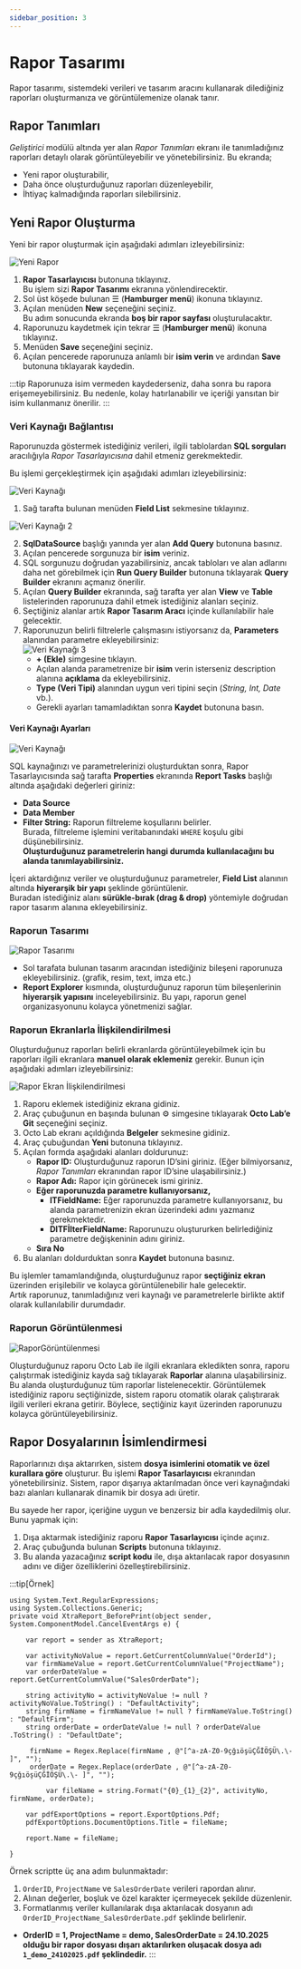 ```yaml
---
sidebar_position: 3
---
```

# Rapor Tasarımı

Rapor tasarımı, sistemdeki verileri ve tasarım aracını kullanarak dilediğiniz raporları oluşturmanıza ve görüntülemenize olanak tanır.

## Rapor Tanımları

*Geliştirici* modülü altında yer alan *Rapor Tanımları* ekranı ile tanımladığınız raporları detaylı olarak görüntüleyebilir ve yönetebilirsiniz. Bu ekranda;
- Yeni rapor oluşturabilir,
- Daha önce oluşturduğunuz raporları düzenleyebilir,
- İhtiyaç kalmadığında raporları silebilirsiniz.

## Yeni Rapor Oluşturma

Yeni bir rapor oluşturmak için aşağıdaki adımları izleyebilirsiniz:

![Yeni Rapor](./assets/yeni_rapor.gif)

1. **Rapor Tasarlayıcısı** butonuna tıklayınız.  
   Bu işlem sizi **Rapor Tasarımı** ekranına yönlendirecektir.  
2. Sol üst köşede bulunan ☰ (**Hamburger menü**) ikonuna tıklayınız.  
3. Açılan menüden **New** seçeneğini seçiniz.  
   Bu adım sonucunda ekranda **boş bir rapor sayfası** oluşturulacaktır.  
4. Raporunuzu kaydetmek için tekrar ☰ (**Hamburger menü**) ikonuna tıklayınız.  
5. Menüden **Save** seçeneğini seçiniz.  
6. Açılan pencerede raporunuza anlamlı bir **isim verin** ve ardından **Save** butonuna tıklayarak kaydedin.  

:::tip
Raporunuza isim vermeden kaydederseniz, daha sonra bu rapora erişemeyebilirsiniz. Bu nedenle, kolay hatırlanabilir ve içeriği yansıtan bir isim kullanmanız önerilir.
:::

### Veri Kaynağı Bağlantısı

Raporunuzda göstermek istediğiniz verileri, ilgili tablolardan **SQL sorguları** aracılığıyla *Rapor Tasarlayıcısına* dahil etmeniz gerekmektedir.  

Bu işlemi gerçekleştirmek için aşağıdaki adımları izleyebilirsiniz:

![Veri Kaynağı](./assets/verikaynağı_1.webp)

1. Sağ tarafta bulunan menüden **Field List** sekmesine tıklayınız.  

![Veri Kaynağı 2](./assets/verikaynağı_2.gif)

2. **SqlDataSource** başlığı yanında yer alan **Add Query** butonuna basınız.  
3. Açılan pencerede sorgunuza bir **isim** veriniz.  
4. SQL sorgunuzu doğrudan yazabilirsiniz, ancak tabloları ve alan adlarını daha net görebilmek için **Run Query Builder** butonuna tıklayarak **Query Builder** ekranını açmanız önerilir.  
5. Açılan **Query Builder** ekranında, sağ tarafta yer alan **View** ve **Table** listelerinden raporunuza dahil etmek istediğiniz alanları seçiniz.  
6. Seçtiğiniz alanlar artık **Rapor Tasarım Aracı** içinde kullanılabilir hale gelecektir.  
7. Raporunuzun belirli filtrelerle çalışmasını istiyorsanız da, **Parameters** alanından parametre ekleyebilirsiniz:  
      ![Veri Kaynağı 3](./assets/verikaynağı_3.gif)
   - **+ (Ekle)** simgesine tıklayın.  
   - Açılan alanda parametrenize bir **isim** verin isterseniz description alanına **açıklama** da ekleyebilirsiniz.  
   - **Type (Veri Tipi)** alanından uygun veri tipini seçin (*String, Int, Date* vb.).  
   - Gerekli ayarları tamamladıktan sonra **Kaydet** butonuna basın.  

#### Veri Kaynağı Ayarları

![Veri Kaynağı](./assets/verikaynağı_4.gif)

SQL kaynağınızı ve parametrelerinizi oluşturduktan sonra, Rapor Tasarlayıcısında sağ tarafta **Properties** ekranında **Report Tasks** başlığı altında aşağıdaki değerleri giriniz:  
- **Data Source**  
- **Data Member**  
- **Filter String:** Raporun filtreleme koşullarını belirler.  
  Burada, filtreleme işlemini veritabanındaki `WHERE` koşulu gibi düşünebilirsiniz.  
  **Oluşturduğunuz parametrelerin hangi durumda kullanılacağını bu alanda tanımlayabilirsiniz.**

İçeri aktardığınız veriler ve oluşturduğunuz parametreler, **Field List** alanının altında **hiyerarşik bir yapı** şeklinde görüntülenir.   
Buradan istediğiniz alanı **sürükle-bırak (drag & drop)** yöntemiyle doğrudan rapor tasarım alanına ekleyebilirsiniz.  

### Raporun Tasarımı

![Rapor Tasarımı](./assets/raportasarımı.webp)

- Sol tarafata bulunan tasarım aracından istediğiniz bileşeni raporunuza ekleyebilirsiniz. (grafik, resim, text, imza etc.)
- **Report Explorer** kısmında, oluşturduğunuz raporun tüm bileşenlerinin **hiyerarşik yapısını** inceleyebilirsiniz. Bu yapı, raporun genel organizasyonunu kolayca yönetmenizi sağlar.

### Raporun Ekranlarla İlişkilendirilmesi

Oluşturduğunuz raporları belirli ekranlarda görüntüleyebilmek için bu raporları ilgili ekranlara **manuel olarak eklemeniz** gerekir. Bunun için aşağıdaki adımları izleyebilirsiniz:

![Rapor Ekran İlişkilendirilmesi](./assets/raporekranbağlantısı.gif)

1. Raporu eklemek istediğiniz ekrana gidiniz.  
2. Araç çubuğunun en başında bulunan ⚙️ simgesine tıklayarak **Octo Lab’e Git** seçeneğini seçiniz.  
3. Octo Lab ekranı açıldığında **Belgeler** sekmesine gidiniz.  
4. Araç çubuğundan **Yeni** butonuna tıklayınız.  
5. Açılan formda aşağıdaki alanları doldurunuz:  
   - **Rapor ID:** Oluşturduğunuz raporun ID’sini giriniz. (Eğer bilmiyorsanız, *Rapor Tanımları* ekranından rapor ID’sine ulaşabilirsiniz.)  
   - **Rapor Adı:** Rapor için görünecek ismi giriniz.  
   - **Eğer raporunuzda parametre kullanıyorsanız,**
      - **ITFieldName:** Eğer raporunuzda parametre kullanıyorsanız, bu alanda parametrenizin ekran üzerindeki adını yazmanız gerekmektedir.
      - **DITFİlterFieldName:** Raporunuzu oluştururken belirlediğiniz parametre değişkeninin adını giriniz. 
   - **Sıra No**
6. Bu alanları doldurduktan sonra **Kaydet** butonuna basınız.  

Bu işlemler tamamlandığında, oluşturduğunuz rapor **seçtiğiniz ekran** üzerinden erişilebilir ve kolayca görüntülenebilir hale gelecektir.  
Artık raporunuz, tanımladığınız veri kaynağı ve parametrelerle birlikte aktif olarak kullanılabilir durumdadır.

### Raporun Görüntülenmesi

![RaporGörüntülenmesi](./assets/raporgörüntüleme.webp)

Oluşturduğunuz raporu Octo Lab ile ilgili ekranlara ekledikten sonra, raporu çalıştırmak istediğiniz kayda sağ tıklayarak **Raporlar** alanına ulaşabilirsiniz. Bu alanda oluşturduğunuz tüm raporlar listelenecektir. Görüntülemek istediğiniz raporu seçtiğinizde, sistem raporu otomatik olarak çalıştırarak ilgili verileri ekrana getirir. Böylece, seçtiğiniz kayıt üzerinden raporunuzu kolayca görüntüleyebilirsiniz.

## Rapor Dosyalarının İsimlendirmesi

Raporlarınızı dışa aktarırken, sistem **dosya isimlerini otomatik ve özel kurallara göre** oluşturur. Bu işlemi **Rapor Tasarlayıcısı** ekranından yönetebilirsiniz. Sistem, rapor dışarıya aktarılmadan önce veri kaynağındaki bazı alanları kullanarak dinamik bir dosya adı üretir.

Bu sayede her rapor, içeriğine uygun ve benzersiz bir adla kaydedilmiş olur. Bunu yapmak için:

1. Dışa aktarmak istediğiniz raporu **Rapor Tasarlayıcısı** içinde açınız.
2. Araç çubuğunda bulunan **Scripts** butonuna tıklayınız.
3. Bu alanda yazacağınız **script kodu** ile, dışa aktarılacak rapor dosyasının adını ve diğer özelliklerini özelleştirebilirsiniz.

:::tip[Örnek]
```
using System.Text.RegularExpressions;
using System.Collections.Generic;
private void XtraReport_BeforePrint(object sender, System.ComponentModel.CancelEventArgs e) {
    
    var report = sender as XtraReport;

    var activityNoValue = report.GetCurrentColumnValue("OrderId");
    var firmNameValue = report.GetCurrentColumnValue("ProjectName");
    var orderDateValue = report.GetCurrentColumnValue("SalesOrderDate");
    
    string activityNo = activityNoValue != null ? activityNoValue.ToString() : "DefaultActivity";
    string firmName = firmNameValue != null ? firmNameValue.ToString() : "DefaultFirm";
    string orderDate = orderDateValue != null ? orderDateValue .ToString() : "DefaultDate";
    
     firmName = Regex.Replace(firmName , @"[^a-zA-Z0-9çğıöşüÇĞİÖŞÜ\.\- ]", "");
     orderDate = Regex.Replace(orderDate , @"[^a-zA-Z0-9çğıöşüÇĞİÖŞÜ\.\- ]", "");

         var fileName = string.Format("{0}_{1}_{2}", activityNo, firmName, orderDate);
    
    var pdfExportOptions = report.ExportOptions.Pdf;
    pdfExportOptions.DocumentOptions.Title = fileName;

    report.Name = fileName;

}
```

Örnek scriptte üç ana adım bulunmaktadır:
1. `OrderID`, `ProjectName` ve `SalesOrderDate` verileri rapordan alınır.  
2. Alınan değerler, boşluk ve özel karakter içermeyecek şekilde düzenlenir.  
3. Formatlanmış veriler kullanılarak dışa aktarılacak dosyanın adı `OrderID_ProjectName_SalesOrderDate.pdf` şeklinde belirlenir.

- **OrderID = 1, ProjectName = demo, SalesOrderDate = 24.10.2025 olduğu bir rapor dosyası dışarı aktarılırken oluşacak dosya adı `1_demo_24102025.pdf` şeklindedir.**
:::

